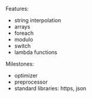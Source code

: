 Features:
* string interpolation
* arrays
* foreach
* modulo
* switch
* lambda functions

Milestones:
* optimizer
* preprocessor
* standard libraries: https, json